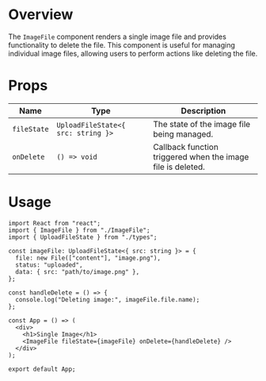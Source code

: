 # Overview

The `ImageFile` component renders a single image file and provides functionality to delete the file. This component is useful for managing individual image files, allowing users to perform actions like deleting the file.

# Props

| Name        | Type                               | Description                                                 |
| ----------- | ---------------------------------- | ----------------------------------------------------------- |
| `fileState` | `UploadFileState<{ src: string }>` | The state of the image file being managed.                  |
| `onDelete`  | `() => void`                       | Callback function triggered when the image file is deleted. |

# Usage

```tsx
import React from "react";
import { ImageFile } from "./ImageFile";
import { UploadFileState } from "./types";

const imageFile: UploadFileState<{ src: string }> = {
  file: new File(["content"], "image.png"),
  status: "uploaded",
  data: { src: "path/to/image.png" },
};

const handleDelete = () => {
  console.log("Deleting image:", imageFile.file.name);
};

const App = () => (
  <div>
    <h1>Single Image</h1>
    <ImageFile fileState={imageFile} onDelete={handleDelete} />
  </div>
);

export default App;
```
